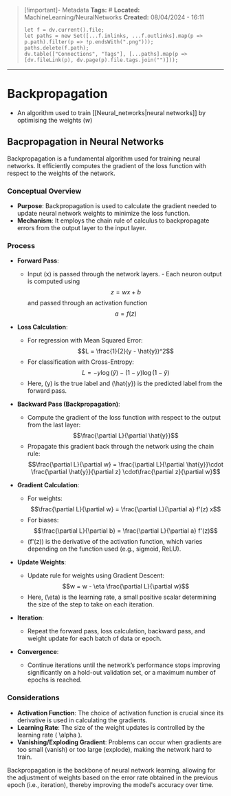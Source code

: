 > [!important]- Metadata
> **Tags:** #
> **Located:** MachineLearning/NeuralNetworks
> **Created:** 08/04/2024 - 16:11
> ```dataviewjs
> let f = dv.current().file;
> let paths = new Set([...f.inlinks, ...f.outlinks].map(p => p.path).filter(p => !p.endsWith(".png")));
> paths.delete(f.path);
> dv.table(["Connections", "Tags"], [...paths].map(p => [dv.fileLink(p), dv.page(p).file.tags.join("")]));
> ```

___
# Backpropagation
- An algorithm used to train [[Neural_networks|neural networks]] by optimising the weights ($w$) 



## Bacpropagation in Neural Networks

Backpropagation is a fundamental algorithm used for training neural networks. It efficiently computes the gradient of the loss function with respect to the weights of the network.

### Conceptual Overview

- **Purpose**: Backpropagation is used to calculate the gradient needed to update neural network weights to minimize the loss function.
- **Mechanism**: It employs the chain rule of calculus to backpropagate errors from the output layer to the input layer.

### Process

- **Forward Pass**:
    -  Input \(x\) is passed through the network layers.
      - Each neuron output is computed using $$z = wx + b$$ and passed through an activation function $$a = f(z)$$

- **Loss Calculation**:
  - For regression with Mean Squared Error: $$L = \frac{1}{2}(y - \hat{y})^2$$
  - For classification with Cross-Entropy: $$L = -y \log(\hat{y}) - (1-y) \log(1-\hat{y})$$
  - Here, \(y\) is the true label and \(\hat{y}\) is the predicted label from the forward pass.

- **Backward Pass (Backpropagation)**:
  - Compute the gradient of the loss function with respect to the output from the last layer: $$\frac{\partial L}{\partial \hat{y}}$$
  - Propagate this gradient back through the network using the chain rule: $$\frac{\partial L}{\partial w} = \frac{\partial L}{\partial \hat{y}}\cdot \frac{\partial \hat{y}}{\partial z} \cdot\frac{\partial z}{\partial w}$$

- **Gradient Calculation**:
  - For weights: $$\frac{\partial L}{\partial w} = \frac{\partial L}{\partial a} f'(z) x$$
  - For biases: $$\frac{\partial L}{\partial b} = \frac{\partial L}{\partial a} f'(z)$$
  - \(f'(z)\) is the derivative of the activation function, which varies depending on the function used (e.g., sigmoid, ReLU).

- **Update Weights**:
  - Update rule for weights using Gradient Descent: $$w = w - \eta \frac{\partial L}{\partial w}$$
  - Here, \(\eta\) is the learning rate, a small positive scalar determining the size of the step to take on each iteration.

- **Iteration**:
  - Repeat the forward pass, loss calculation, backward pass, and weight update for each batch of data or epoch.

- **Convergence**:
  - Continue iterations until the network’s performance stops improving significantly on a hold-out validation set, or a maximum number of epochs is reached.



### Considerations

- **Activation Function**: The choice of activation function is crucial since its derivative is used in calculating the gradients.
- **Learning Rate**: The size of the weight updates is controlled by the learning rate \( \alpha \).
- **Vanishing/Exploding Gradient**: Problems can occur when gradients are too small (vanish) or too large (explode), making the network hard to train.

Backpropagation is the backbone of neural network learning, allowing for the adjustment of weights based on the error rate obtained in the previous epoch (i.e., iteration), thereby improving the model's accuracy over time.